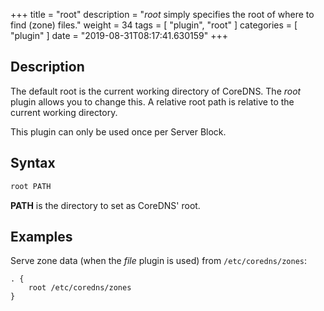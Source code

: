 +++
title = "root"
description = "*root* simply specifies the root of where to find (zone) files."
weight = 34
tags = [ "plugin", "root" ]
categories = [ "plugin" ]
date = "2019-08-31T08:17:41.630159"
+++

## Description

The default root is the current working directory of CoreDNS. The *root* plugin allows you to change
this. A relative root path is relative to the current working directory.

This plugin can only be used once per Server Block.

## Syntax

~~~ txt
root PATH
~~~

**PATH** is the directory to set as CoreDNS' root.

## Examples

Serve zone data (when the *file* plugin is used) from `/etc/coredns/zones`:

~~~ corefile
. {
    root /etc/coredns/zones
}
~~~

